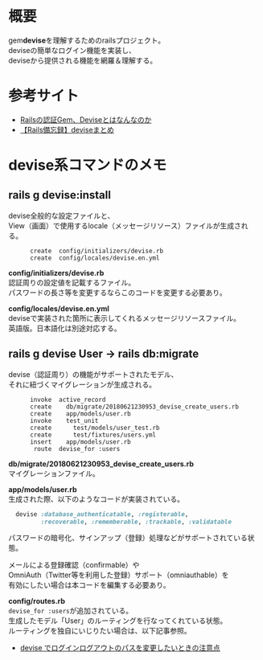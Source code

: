
# 概要

gem**devise**を理解するためのrailsプロジェクト。  
deviseの簡単なログイン機能を実装し、  
deviseから提供される機能を網羅＆理解する。

# 参考サイト

- [Railsの認証Gem、Deviseとはなんなのか](http://astap.hatenablog.jp/entry/2017/04/16/221349)
- [【Rails備忘録】deviseまとめ](https://qiita.com/ShinyaKato/items/a098a741a142616a753e)

# devise系コマンドのメモ

## rails g devise:install
devise全般的な設定ファイルと、  
View（画面）で使用するlocale（メッセージリソース）ファイルが生成される。  

```bash:コマンド
      create  config/initializers/devise.rb
      create  config/locales/devise.en.yml
```

**config/initializers/devise.rb**  
認証周りの設定値を記載するファイル。  
パスワードの長さ等を変更するならこのコードを変更する必要あり。  

**config/locales/devise.en.yml**  
deviseで実装された箇所に表示してくれるメッセージリソースファイル。  
英語版。日本語化は別途対応する。  

## rails g devise User → rails db:migrate

devise（認証周り）の機能がサポートされたモデル、  
それに紐づくマイグレーションが生成される。  

```bash:コマンド
      invoke  active_record
      create    db/migrate/20180621230953_devise_create_users.rb
      create    app/models/user.rb
      invoke    test_unit
      create      test/models/user_test.rb
      create      test/fixtures/users.yml
      insert    app/models/user.rb
       route  devise_for :users
```

**db/migrate/20180621230953_devise_create_users.rb**  
マイグレーションファイル。

**app/models/user.rb**  
生成された際、以下のようなコードが実装されている。  
```ruby
  devise :database_authenticatable, :registerable,
         :recoverable, :rememberable, :trackable, :validatable
```
パスワードの暗号化、サインアップ（登録）処理などがサポートされている状態。  

メールによる登録確認（confirmable）や  
OmniAuth（Twitter等を利用した登録）サポート（omniauthable）を  
有効にしたい場合は本コードを編集する必要あり。  

**config/routes.rb**  
`devise_for :users`が追加されている。  
生成したモデル「User」のルーティングを行なってくれている状態。  
ルーティングを独自にいじりたい場合は、以下記事参照。  

- [devise でログインログアウトのパスを変更したいときの注意点](https://blog.willnet.in/entry/2013/07/02/230352)
